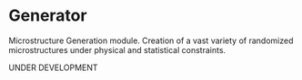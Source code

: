 # Generator
Microstructure Generation module. Creation of a vast variety of randomized microstructures under physical and statistical constraints.

UNDER DEVELOPMENT
